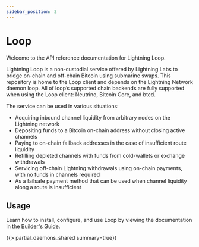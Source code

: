 ```yaml
---
sidebar_position: 2
---
```


# Loop

Welcome to the API reference documentation for Lightning Loop.

Lightning Loop is a non-custodial service offered by Lightning Labs to bridge
on-chain and off-chain Bitcoin using submarine swaps. This repository is home to
the Loop client and depends on the Lightning Network daemon loop. All of loop’s
supported chain backends are fully supported when using the Loop client:
Neutrino, Bitcoin Core, and btcd.

The service can be used in various situations:

- Acquiring inbound channel liquidity from arbitrary nodes on the Lightning
  network
- Depositing funds to a Bitcoin on-chain address without closing active
  channels
- Paying to on-chain fallback addresses in the case of insufficient route
  liquidity
- Refilling depleted channels with funds from cold-wallets or exchange
  withdrawals
- Servicing off-chain Lightning withdrawals using on-chain payments, with no
  funds in channels required
- As a failsafe payment method that can be used when channel liquidity along a
  route is insufficient

## Usage

Learn how to install, configure, and use Loop by viewing the documentation in the [Builder's Guide](https://docs.lightning.engineering/lightning-network-tools/loop/get-started).

{{> partial_daemons_shared summary=true}}
